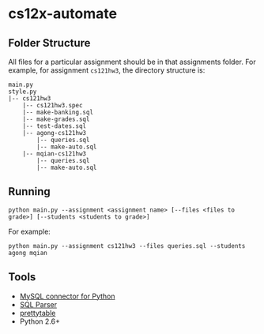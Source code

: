 cs12x-automate
==============

Folder Structure
----------------
All files for a particular assignment should be in that assignments folder. For example,
for assignment `cs121hw3`, the directory structure is:

    main.py
    style.py
    |-- cs121hw3
        |-- cs121hw3.spec
        |-- make-banking.sql
        |-- make-grades.sql
        |-- test-dates.sql
        |-- agong-cs121hw3
            |-- queries.sql
            |-- make-auto.sql
        |-- mqian-cs121hw3
            |-- queries.sql
            |-- make-auto.sql

Running
-------

    python main.py --assignment <assignment name> [--files <files to grade>] [--students <students to grade>]

For example:

    python main.py --assignment cs121hw3 --files queries.sql --students agong mqian

Tools
-----
* [MySQL connector for Python](http://dev.mysql.com/downloads/connector/python/)
* [SQL Parser](https://code.google.com/p/python-sqlparse/)
* [prettytable](https://code.google.com/p/prettytable/)
* Python 2.6+
